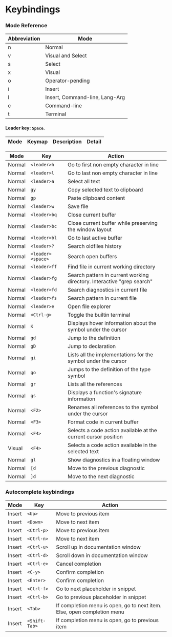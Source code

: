 # Keybindings

### Mode Reference
| Abbreviation | Mode |
| --- | --- |
| n | Normal |
| v | Visual and Select |
| s | Select |
| x | Visual |
| o | Operator-pending |
| i | Insert |
| l | Insert, Command-line, Lang-Arg |
| c | Command-line |
| t | Terminal |

#### Leader key: `Space`.

| Mode | Keymap | Description | Detail |
| --- | --- | --- | --- |

| Mode | Key | Action |
| --- | --- | --- |
| Normal | `<leader>h` | Go to first non empty character in line |
| Normal | `<leader>l` | Go to last non empty character in line |
| Normal | `<leader>a` | Select all text |
| Normal | `gy` | Copy selected text to clipboard |
| Normal | `gp` | Paste clipboard content |
| Normal | `<leader>w` | Save file |
| Normal | `<leader>bq` | Close current buffer |
| Normal | `<leader>bc` | Close current buffer while preserving the window layout |
| Normal | `<leader>bl` | Go to last active buffer |
| Normal | `<leader>?` | Search oldfiles history |
| Normal | `<leader><space>` | Search open buffers |
| Normal | `<leader>ff` | Find file in current working directory |
| Normal | `<leader>fg` | Search pattern in current working directory. Interactive "grep search" |
| Normal | `<leader>fd` | Search diagnostics in current file |
| Normal | `<leader>fs` | Search pattern in current file |
| Normal | `<leader>e` | Open file explorer |
| Normal | `<Ctrl-g>` | Toggle the builtin terminal |
| Normal | `K` | Displays hover information about the symbol under the cursor |
| Normal | `gd` | Jump to the definition |
| Normal | `gD` | Jump to declaration |
| Normal | `gi` | Lists all the implementations for the symbol under the cursor |
| Normal | `go` | Jumps to the definition of the type symbol |
| Normal | `gr` | Lists all the references |
| Normal | `gs` | Displays a function's signature information |
| Normal | `<F2>` | Renames all references to the symbol under the cursor |
| Normal | `<F3>` | Format code in current buffer |
| Normal | `<F4>` | Selects a code action available at the current cursor position |
| Visual | `<F4>` | Selects a code action available in the selected text |
| Normal | `gl` | Show diagnostics in a floating window |
| Normal | `[d` | Move to the previous diagnostic |
| Normal | `]d` | Move to the next diagnostic |

### Autocomplete keybindings

| Mode | Key | Action |
| --- | --- | --- |
| Insert | `<Up>` | Move to previous item |
| Insert | `<Down>` | Move to next item |
| Insert | `<Ctrl-p>` | Move to previous item |
| Insert | `<Ctrl-n>` | Move to next item |
| Insert | `<Ctrl-u>` | Scroll up in documentation window |
| Insert | `<Ctrl-d>` | Scroll down in documentation window |
| Insert | `<Ctrl-e>` | Cancel completion |
| Insert | `<C-y>` | Confirm completion |
| Insert | `<Enter>` | Confirm completion |
| Insert | `<Ctrl-f>` | Go to next placeholder in snippet |
| Insert | `<Ctrl-b>` | Go to previous placeholder in snippet |
| Insert | `<Tab>` | If completion menu is open, go to next item. Else, open completion menu |
| Insert | `<Shift-Tab>` | If completion menu is open, go to previous item |

